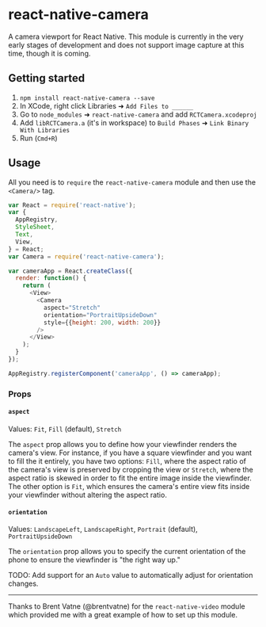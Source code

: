 # react-native-camera

A camera viewport for React Native. This module is currently in the very early stages of development and does not support image capture at this time, though it is coming.

## Getting started

1. `npm install react-native-camera --save`
2. In XCode, right click Libraries ➜ `Add Files to ______`
3. Go to `node_modules` ➜ `react-native-camera` and add `RCTCamera.xcodeproj`
4. Add `libRCTCamera.a` (it's in workspace) to `Build Phases` ➜ `Link Binary With Libraries`
5. Run (`Cmd+R`)

## Usage

All you need is to `require` the `react-native-camera` module and then use the
`<Camera/>` tag.

```javascript
var React = require('react-native');
var {
  AppRegistry,
  StyleSheet,
  Text,
  View,
} = React;
var Camera = require('react-native-camera');

var cameraApp = React.createClass({
  render: function() {
    return (
      <View>
        <Camera
          aspect="Stretch"
          orientation="PortraitUpsideDown"
          style={{height: 200, width: 200}}
        />
      </View>
    );
  }
});

AppRegistry.registerComponent('cameraApp', () => cameraApp);
```

### Props

#### `aspect`

Values: `Fit`, `Fill` (default), `Stretch`

The `aspect` prop allows you to define how your viewfinder renders the camera's view. For instance, if you have a square viewfinder and you want to fill the it entirely, you have two options: `Fill`, where the aspect ratio of the camera's view is preserved by cropping the view or `Stretch`, where the aspect ratio is skewed in order to fit the entire image inside the viewfinder. The other option is `Fit`, which ensures the camera's entire view fits inside your viewfinder without altering the aspect ratio.

#### `orientation`

Values: `LandscapeLeft`, `LandscapeRight`, `Portrait` (default), `PortraitUpsideDown`

The `orientation` prop allows you to specify the current orientation of the phone to ensure the viewfinder is "the right way up."

TODO: Add support for an `Auto` value to automatically adjust for orientation changes.

------------

Thanks to Brent Vatne (@brentvatne) for the `react-native-video` module which provided me with a great example of how to set up this module.
